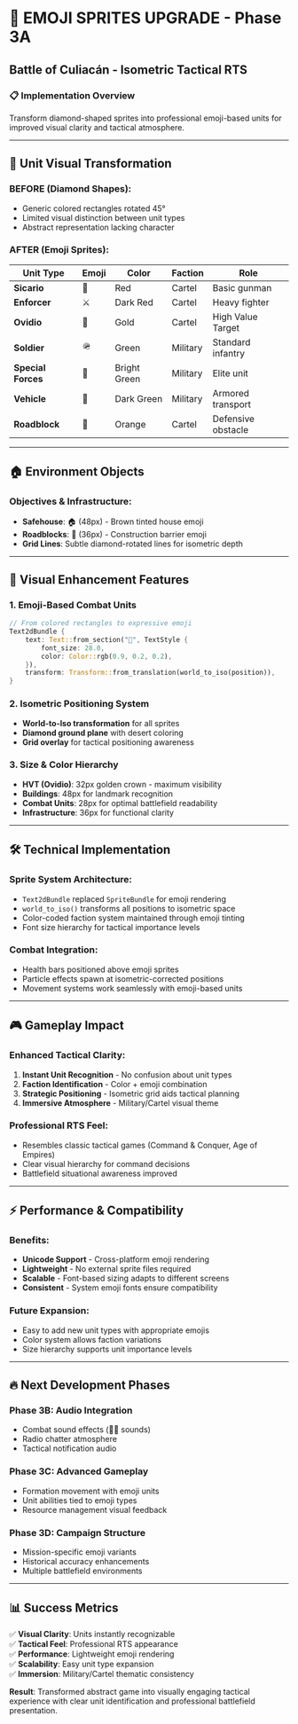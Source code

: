 # 🎯 EMOJI SPRITES UPGRADE - Phase 3A
## Battle of Culiacán - Isometric Tactical RTS

### 📋 **Implementation Overview**
Transform diamond-shaped sprites into professional emoji-based units for improved visual clarity and tactical atmosphere.

---

## 🔫 **Unit Visual Transformation**

### **BEFORE (Diamond Shapes):**
- Generic colored rectangles rotated 45°
- Limited visual distinction between unit types
- Abstract representation lacking character

### **AFTER (Emoji Sprites):**
| Unit Type | Emoji | Color | Faction | Role |
|-----------|--------|-------|---------|------|
| **Sicario** | 🔫 | Red | Cartel | Basic gunman |
| **Enforcer** | ⚔️ | Dark Red | Cartel | Heavy fighter |
| **Ovidio** | 👑 | Gold | Cartel | High Value Target |
| **Soldier** | 🪖 | Green | Military | Standard infantry |
| **Special Forces** | 🎯 | Bright Green | Military | Elite unit |
| **Vehicle** | 🚗 | Dark Green | Military | Armored transport |
| **Roadblock** | 🚧 | Orange | Cartel | Defensive obstacle |

---

## 🏠 **Environment Objects**

### **Objectives & Infrastructure:**
- **Safehouse**: 🏠 (48px) - Brown tinted house emoji
- **Roadblocks**: 🚧 (36px) - Construction barrier emoji
- **Grid Lines**: Subtle diamond-rotated lines for isometric depth

---

## 🎨 **Visual Enhancement Features**

### **1. Emoji-Based Combat Units**
```rust
// From colored rectangles to expressive emoji
Text2dBundle {
    text: Text::from_section("🔫", TextStyle {
        font_size: 28.0,
        color: Color::rgb(0.9, 0.2, 0.2),
    }),
    transform: Transform::from_translation(world_to_iso(position)),
}
```

### **2. Isometric Positioning System**
- **World-to-Iso transformation** for all sprites
- **Diamond ground plane** with desert coloring
- **Grid overlay** for tactical positioning awareness

### **3. Size & Color Hierarchy**
- **HVT (Ovidio)**: 32px golden crown - maximum visibility
- **Buildings**: 48px for landmark recognition
- **Combat Units**: 28px for optimal battlefield readability
- **Infrastructure**: 36px for functional clarity

---

## 🛠️ **Technical Implementation**

### **Sprite System Architecture:**
- `Text2dBundle` replaced `SpriteBundle` for emoji rendering
- `world_to_iso()` transforms all positions to isometric space
- Color-coded faction system maintained through emoji tinting
- Font size hierarchy for tactical importance levels

### **Combat Integration:**
- Health bars positioned above emoji sprites
- Particle effects spawn at isometric-corrected positions
- Movement systems work seamlessly with emoji-based units

---

## 🎮 **Gameplay Impact**

### **Enhanced Tactical Clarity:**
1. **Instant Unit Recognition** - No confusion about unit types
2. **Faction Identification** - Color + emoji combination
3. **Strategic Positioning** - Isometric grid aids tactical planning
4. **Immersive Atmosphere** - Military/Cartel visual theme

### **Professional RTS Feel:**
- Resembles classic tactical games (Command & Conquer, Age of Empires)
- Clear visual hierarchy for command decisions
- Battlefield situational awareness improved

---

## ⚡ **Performance & Compatibility**

### **Benefits:**
- **Unicode Support** - Cross-platform emoji rendering
- **Lightweight** - No external sprite files required
- **Scalable** - Font-based sizing adapts to different screens
- **Consistent** - System emoji fonts ensure compatibility

### **Future Expansion:**
- Easy to add new unit types with appropriate emojis
- Color system allows faction variations
- Size hierarchy supports unit importance levels

---

## 🔥 **Next Development Phases**

### **Phase 3B: Audio Integration**
- Combat sound effects (🔫💥 sounds)
- Radio chatter atmosphere
- Tactical notification audio

### **Phase 3C: Advanced Gameplay**
- Formation movement with emoji units
- Unit abilities tied to emoji types
- Resource management visual feedback

### **Phase 3D: Campaign Structure**
- Mission-specific emoji variants
- Historical accuracy enhancements
- Multiple battlefield environments

---

## 📊 **Success Metrics**

✅ **Visual Clarity**: Units instantly recognizable  
✅ **Tactical Feel**: Professional RTS appearance  
✅ **Performance**: Lightweight emoji rendering  
✅ **Scalability**: Easy unit type expansion  
✅ **Immersion**: Military/Cartel thematic consistency  

**Result**: Transformed abstract game into visually engaging tactical experience with clear unit identification and professional battlefield presentation.
